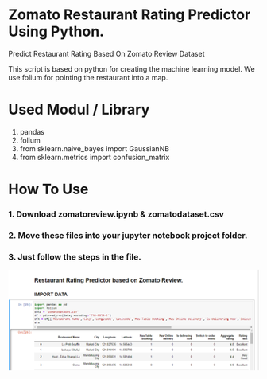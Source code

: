 # Zomato Restaurant Rating Predictor Using Python.

Predict Restaurant Rating Based On Zomato Review Dataset

This script is based on python for creating the machine learning model. We use folium for pointing the restaurant into a map.

# Used Modul / Library 
1. pandas
2. folium
3. from sklearn.naive_bayes import GaussianNB
4. from sklearn.metrics import confusion_matrix

# How To Use 

### 1. Download zomatoreview.ipynb  &  zomatodataset.csv
### 2. Move these files into your jupyter notebook project folder. 
### 3. Just follow the steps in the file. 

![screenshoot](https://github.com/ridhoswasta/ZomatoRestaurantRatingPrediction/blob/master/screenshoot1.png?raw=true)
